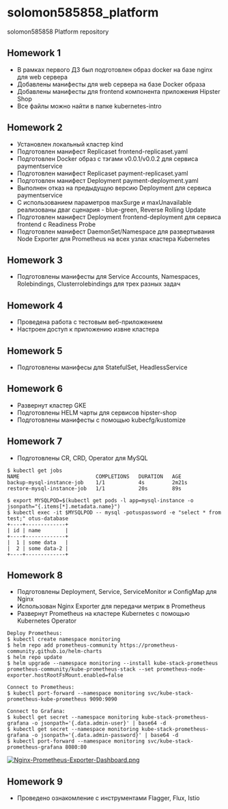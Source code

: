 # solomon585858_platform
solomon585858 Platform repository

## Homework 1
 - В рамках первого ДЗ был подготовлен образ docker на базе nginx для web сервера
 - Добавлены манифесты для web сервера на базе Docker образа
 - Добавлены манифесты для frontend компонента приложения Hipster Shop
 - Все файлы можно найти в папке kubernetes-intro

## Homework 2
 - Установлен локальный кластер kind
 - Подготовлен манифест Replicaset frontend-replicaset.yaml
 - Подготовлен Docker образ с тэгами v0.0.1/v0.0.2 для сервиса paymentservice
 - Подготовлен манифест Replicaset payment-replicaset.yaml
 - Подготовлен манифест Deployment payment-deployment.yaml
 - Выполнен отказ на предыдущую версию Deployment для сервиса paymentservice
 - С использованием параметров maxSurge и maxUnavailable реализованы дваr сценария - blue-green, Reverse Rolling Update
 - Подготовлен манифест Deployment frontend-deployment для сервиса frontend c Readiness Probe
 - Подготовлен манифест DaemonSet/Namespace для развертывания Node Exporter для Prometheus на всех узлах кластера Kubernetes

## Homework 3
 - Подготовлены манифесты для Service Accounts, Namespaces, Rolebindings, Clusterrolebindings для трех разных задач

## Homework 4
 - Проведена работа с тестовым веб-приложением
 - Настроен доступ к приложению извне кластера

## Homework 5
 - Подготовлены манифесы для StatefulSet, HeadlessService

## Homework 6
 - Развернут кластер GKE
 - Подготовлены HELM чарты для сервисов hipster-shop
 - Подготовлены манифесты с помощью kubecfg/kustomize

## Homework 7
 - Подготовлены CR, CRD, Operator для MySQL

```
$ kubectl get jobs
NAME                         COMPLETIONS   DURATION   AGE
backup-mysql-instance-job    1/1           4s         2m21s
restore-mysql-instance-job   1/1           20s        89s
```
```
$ export MYSQLPOD=$(kubectl get pods -l app=mysql-instance -o jsonpath="{.items[*].metadata.name}")
$ kubectl exec -it $MYSQLPOD -- mysql -potuspassword -e "select * from test;" otus-database
+----+-------------+
| id | name        |
+----+-------------+
|  1 | some data   |
|  2 | some data-2 |
+----+-------------+
```

## Homework 8
 - Подготовлены Deployment, Service, ServiceMonitor и СonfigMap для Nginx
 - Использован Nginx Exporter для передачи метрик в Prometheus
 - Развернут Prometheus на кластере Kubernetes с помощью Kubernetes Operator
```
Deploy Prometheus:
$ kubectl create namespace monitoring
$ helm repo add prometheus-community https://prometheus-community.github.io/helm-charts
$ helm repo update 
$ helm upgrade --namespace monitoring --install kube-stack-prometheus prometheus-community/kube-prometheus-stack --set prometheus-node-exporter.hostRootFsMount.enabled=false
```
```
Connect to Prometheus:
$ kubectl port-forward --namespace monitoring svc/kube-stack-prometheus-kube-prometheus 9090:9090
```
```
Connect to Grafana:
$ kubectl get secret --namespace monitoring kube-stack-prometheus-grafana -o jsonpath='{.data.admin-user}' | base64 -d
$ kubectl get secret --namespace monitoring kube-stack-prometheus-grafana -o jsonpath='{.data.admin-password}' | base64 -d
$ kubectl port-forward --namespace monitoring svc/kube-stack-prometheus-grafana 8080:80
```
[![Nginx-Prometheus-Exporter-Dashboard.png](https://i.postimg.cc/nrjrkXvK/Nginx-Prometheus-Exporter-Dashboard.png)](https://postimg.cc/K3bmcvp4)


## Homework 9
 - Проведено ознакомление с инструментами Flagger, Flux, Istio
